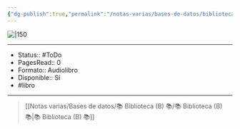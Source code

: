 ```yaml
---
{"dg-publish":true,"permalink":"/notas-varias/bases-de-datos/biblioteca-b/b-decidete/"}
---
```



![|150](http://books.google.com/books/content?id=so1lBAAAQBAJ&printsec=frontcover&img=1&zoom=1&edge=curl&source=gbs_api)

---

- Status:: #ToDo 
- PagesRead:: 0 
- Formato:: Audiolibro
- Disponible:: Sí 
- #libro 

---

> [[Notas varias/Bases de datos/📚 Biblioteca (B) 📚/📚 Biblioteca (B) 📚\|📚 Biblioteca (B) 📚]]